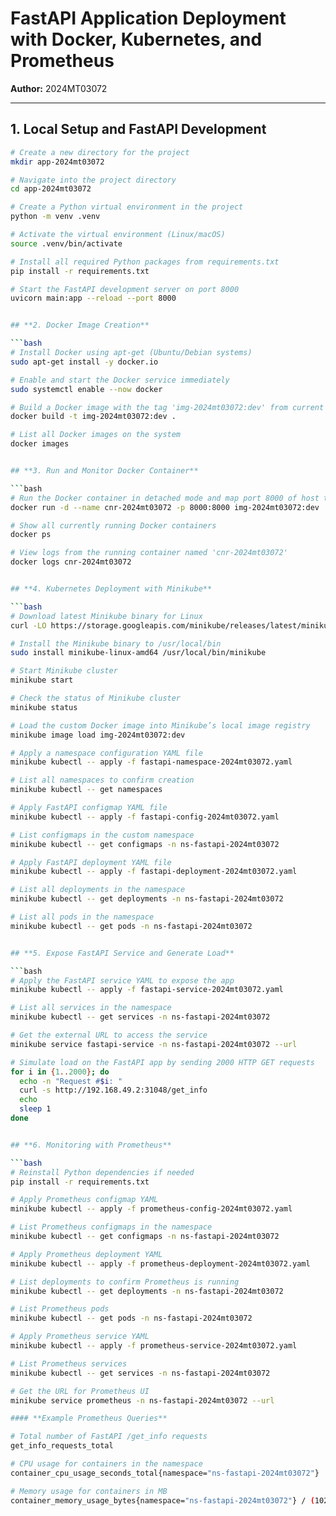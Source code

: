 # FastAPI Application Deployment with Docker, Kubernetes, and Prometheus  
**Author:** 2024MT03072

---

## **1. Local Setup and FastAPI Development**

```bash
# Create a new directory for the project
mkdir app-2024mt03072

# Navigate into the project directory
cd app-2024mt03072

# Create a Python virtual environment in the project
python -m venv .venv

# Activate the virtual environment (Linux/macOS)
source .venv/bin/activate

# Install all required Python packages from requirements.txt
pip install -r requirements.txt

# Start the FastAPI development server on port 8000
uvicorn main:app --reload --port 8000


## **2. Docker Image Creation**

```bash
# Install Docker using apt-get (Ubuntu/Debian systems)
sudo apt-get install -y docker.io

# Enable and start the Docker service immediately
sudo systemctl enable --now docker

# Build a Docker image with the tag 'img-2024mt03072:dev' from current directory
docker build -t img-2024mt03072:dev .

# List all Docker images on the system
docker images


## **3. Run and Monitor Docker Container**

```bash
# Run the Docker container in detached mode and map port 8000 of host to container
docker run -d --name cnr-2024mt03072 -p 8000:8000 img-2024mt03072:dev

# Show all currently running Docker containers
docker ps

# View logs from the running container named 'cnr-2024mt03072'
docker logs cnr-2024mt03072


## **4. Kubernetes Deployment with Minikube**

```bash
# Download latest Minikube binary for Linux
curl -LO https://storage.googleapis.com/minikube/releases/latest/minikubelinux-amd64

# Install the Minikube binary to /usr/local/bin
sudo install minikube-linux-amd64 /usr/local/bin/minikube

# Start Minikube cluster
minikube start

# Check the status of Minikube cluster
minikube status

# Load the custom Docker image into Minikube’s local image registry
minikube image load img-2024mt03072:dev

# Apply a namespace configuration YAML file
minikube kubectl -- apply -f fastapi-namespace-2024mt03072.yaml

# List all namespaces to confirm creation
minikube kubectl -- get namespaces

# Apply FastAPI configmap YAML file
minikube kubectl -- apply -f fastapi-config-2024mt03072.yaml

# List configmaps in the custom namespace
minikube kubectl -- get configmaps -n ns-fastapi-2024mt03072

# Apply FastAPI deployment YAML file
minikube kubectl -- apply -f fastapi-deployment-2024mt03072.yaml

# List all deployments in the namespace
minikube kubectl -- get deployments -n ns-fastapi-2024mt03072

# List all pods in the namespace
minikube kubectl -- get pods -n ns-fastapi-2024mt03072


## **5. Expose FastAPI Service and Generate Load**

```bash
# Apply the FastAPI service YAML to expose the app
minikube kubectl -- apply -f fastapi-service-2024mt03072.yaml

# List all services in the namespace
minikube kubectl -- get services -n ns-fastapi-2024mt03072

# Get the external URL to access the service
minikube service fastapi-service -n ns-fastapi-2024mt03072 --url

# Simulate load on the FastAPI app by sending 2000 HTTP GET requests
for i in {1..2000}; do
  echo -n "Request #$i: "
  curl -s http://192.168.49.2:31048/get_info
  echo
  sleep 1
done


## **6. Monitoring with Prometheus**

```bash
# Reinstall Python dependencies if needed
pip install -r requirements.txt

# Apply Prometheus configmap YAML
minikube kubectl -- apply -f prometheus-config-2024mt03072.yaml

# List Prometheus configmaps in the namespace
minikube kubectl -- get configmaps -n ns-fastapi-2024mt03072

# Apply Prometheus deployment YAML
minikube kubectl -- apply -f prometheus-deployment-2024mt03072.yaml

# List deployments to confirm Prometheus is running
minikube kubectl -- get deployments -n ns-fastapi-2024mt03072

# List Prometheus pods
minikube kubectl -- get pods -n ns-fastapi-2024mt03072

# Apply Prometheus service YAML
minikube kubectl -- apply -f prometheus-service-2024mt03072.yaml

# List Prometheus services
minikube kubectl -- get services -n ns-fastapi-2024mt03072

# Get the URL for Prometheus UI
minikube service prometheus -n ns-fastapi-2024mt03072 --url

#### **Example Prometheus Queries**

# Total number of FastAPI /get_info requests
get_info_requests_total

# CPU usage for containers in the namespace
container_cpu_usage_seconds_total{namespace="ns-fastapi-2024mt03072"}

# Memory usage for containers in MB
container_memory_usage_bytes{namespace="ns-fastapi-2024mt03072"} / (1024 * 1024)
